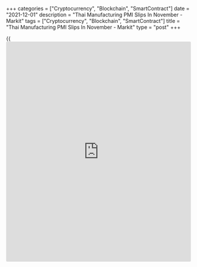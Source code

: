 +++
categories = ["Cryptocurrency", "Blockchain", "SmartContract"]
date = "2021-12-01"
description = "Thai Manufacturing PMI Slips In November - Markit"
tags = ["Cryptocurrency", "Blockchain", "SmartContract"]
title = "Thai Manufacturing PMI Slips In November - Markit"
type = "post"
+++

{{<iframe id="large-banner" src="https://www.bounty.group/#slide=2.0" width="100%" height="600" scrolling="no" style="border: 0px solid rgb(216, 221, 230); border-radius: 3px;">}}

The manufacturing sector in Thailand continued to expand in November,
albeit at a slower pace, the latest survey from Markit Economics showed
on Wednesday with a seasonally adjusted manufacturing PMI score of 50.6.

That's down from 50.9 in October, although it remains above the boom-or-
bust line of 50 that separates expansion from contraction.

A further easing of COVID-19 restrictions saw manufacturing output in
Thailand rise for a third consecutive month. Instances of better
domestic demand supported the rise in production according to survey
respondents.

Overall demand however remained subdued in the Thai manufacturing
sector, accounted for by lingering COVID-19 disruptions according to
anecdotal evidence. Foreign demand notably fell at a faster rate despite
Thailand having reopened to vaccinated visitors.

For comments and feedback [contact](https://www.playgroundfx.com/contact/): editorial@rtt[news](https://www.letsplayfx.com/blog/forex-news-website/).com

[Economic News][1]

 **What parts of the world are seeing the best (and worst) economic
performances lately? Click[here][2] to check out our [Econ Scorecard][2]
and find out! See up-to-the-moment [ranking](https://www.playgroundfx.com/blog/crypto-exchange-ranking/)s for the best and worst
performers in [GDP][3], [unemployment rate][4], [inflation][5] and much
more.**

   1. www.rtt[news](https://www.letsplayfx.com/blog/forex-news-website/).com/Content/EconomicNews.aspx
   2. www.rtt[news](https://www.letsplayfx.com/blog/forex-news-website/).com/economic-scorecard/world-rank/retail-sales/highest-performance.aspx
   3. www.rtt[news](https://www.letsplayfx.com/blog/forex-news-website/).com/economic-scorecard/world-rank/GDP/highest-performance.aspx
   4. www.rtt[news](https://www.letsplayfx.com/blog/forex-news-website/).com/economic-scorecard/world-rank/unemployment-rate/lowest-performance.aspx
   5. www.rtt[news](https://www.letsplayfx.com/blog/forex-news-website/).com/economic-scorecard/world-rank/CPI/highest-performance.aspx